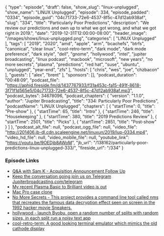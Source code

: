 {
  "type": "episode",
  "draft": false,
  "show_slug": "linux-unplugged",
  "show_name": "LINUX Unplugged",
  "episode": 334,
  "episode_padded": "0334",
  "episode_guid": "04c71733-72e6-4537-8f5c-47d12ab938af",
  "slug": "334",
  "title": "Particularly Poor Predictions",
  "description": "We review our predictions and own up to what we got wrong, and what we got right in 2019.",
  "date": "2019-12-31T12:00:00-08:00",
  "header_image": "/images/shows/linux-unplugged.png",
  "categories": [
    "LINUX Unplugged"
  ],
  "tags": [
    "2019",
    "2020",
    "amd",
    "apple",
    "arm",
    "bcachefs",
    "btrfs",
    "canonical",
    "clear linux",
    "cool-retro-term",
    "dark mode",
    "dark mode preference",
    "dark style",
    "dell",
    "gnome",
    "hollywood",
    "intel",
    "jupiter broadcasting",
    "linux podcast",
    "macbook",
    "microsoft",
    "new years",
    "no more secrets",
    "plasma",
    "predictions",
    "red hat",
    "suse",
    "ubuntu",
    "unplugged",
    "year-end",
    "zfs"
  ],
  "hosts": [
    "chris",
    "wes",
    "joe",
    "chzbacon"
  ],
  "guests": [
    "alex",
    "brent"
  ],
  "sponsors": [],
  "podcast_duration": "00:48:09",
  "podcast_file": "https://aphid.fireside.fm/d/1437767933/f31a453c-fa15-491f-8618-3f71f1d565e5/04c71733-72e6-4537-8f5c-47d12ab938af.mp3",
  "podcast_bytes": 34678096,
  "podcast_chapters": {
    "version": "1.1.0",
    "author": "Jupiter Broadcasting",
    "title": "334: Particularly Poor Predictions",
    "podcastName": "LINUX Unplugged",
    "chapters": [
      {
        "startTime": 0,
        "title": "Pre-show"
      },
      {
        "startTime": 65,
        "title": "Intro"
      },
      {
        "startTime": 246,
        "title": "Housekeeping"
      },
      {
        "startTime": 380,
        "title": "2019 Predictions Review"
      },
      {
        "startTime": 2501,
        "title": "Picks"
      },
      {
        "startTime": 2851,
        "title": "Post-show"
      }
    ]
  },
  "podcast_alt_file": null,
  "podcast_ogg_file": null,
  "video_file": "http://201406.jb-dl.cdn.scaleengine.net/linuxun/2019/lup-0334.mp4",
  "video_hd_file": null,
  "video_mobile_file": null,
  "youtube_link": "https://youtu.be/9OEDjb8AWoM",
  "jb_url": "/138162/particularly-poor-predictions-linux-unplugged-333/",
  "fireside_url": "/334"
}


### Episode Links

  * [Q&A with Sam K - Acquisition Announcement Follow Up](https://info.acloud.guru/resources/qa-with-sam-k-acquisition-announcement-follow-up "Q&A with Sam K - Acquisition Announcement Follow Up")
  * [Keep the conversation going join us on Telegram Jupiterbroadcasting.com/telegram](https://jupiterbroadcasting.com/telegram "Keep the conversation going join us on Telegram Jupiterbroadcasting.com/telegram")
  * [My recent Plasma Basic to Brilliant video is out](https://www.youtube.com/watch?v=34F_038G5pU "My recent Plasma Basic to Brilliant video is out")
  * [Mac Pro case clone](https://www.dunecase.com/index.html "Mac Pro case clone")
  * [No More Secrets - This project provides a command line tool called nms that recreates the famous data decryption effect seen on screen in the 1992 hacker movie Sneakers.](https://github.com/bartobri/no-more-secrets "No More Secrets - This project provides a command line tool called nms that recreates the famous data decryption effect seen on screen in the 1992 hacker movie Sneakers.")
  * [hollywood - launch Byobu, open a random number of splits with random sizes, in each split run a noisy text app](https://github.com/dustinkirkland/hollywood "hollywood - launch Byobu, open a random number of splits with random sizes, in each split run a noisy text app")
  * [cool-retro-term: A good looking terminal emulator which mimics the old cathode display](https://github.com/Swordfish90/cool-retro-term "cool-retro-term: A good looking terminal emulator which mimics the old cathode display")


